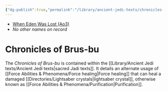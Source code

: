```yaml
---
{"dg-publish":true,"permalink":"/library/ancient-jedi-texts/chronicles-of-brus-bu/","tags":["library"]}
---
```


- [When Eden Was Lost (Ao3)](https://archiveofourown.org/works/19334440/chapters/45992584)
- *No other names on record*
# Chronicles of Brus-bu
The *Chronicles of Brus-bu* is contained within the [[Library/Ancient Jedi texts/Ancient Jedi texts\|sacred Jadi texts]]. It details an alternate usage of [[Force Abilities & Phenomena/Force healing\|Force healing]] that can heal a damaged [[Directories/Lightsaber crystals\|lightsaber crystal]], otherwise known as [[Force Abilities & Phenomena/Purification\|Purification]].

